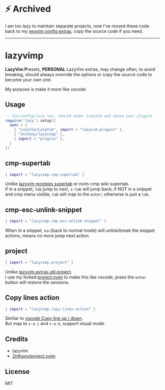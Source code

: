# ⚡ Archived

I am too lazy to maintain separate projects, now I've moved these code back to my [neovim config extras](https://github.com/2nthony/dotfiles/tree/main/.config/nvim/lua/plugins/extras), copy the source code if you need.

---

# lazyvimp

**LazyVim P**resets, **PERSONAL** LazyVim extras, may change often, to avoid breaking, should always override the options or copy the source code to become your own one.

My purpose is make it more like vscode.

## Usage

```lua
-- lua/config/lazy.lua, should under LazyVim and above your plugins
require('lazy').setup({
  spec = {
    { "LazyVim/LazyVim", import = "lazyvim.plugins" },
    { "2nthony/lazyvimp" },
    { import = "plugins" },
  }
})
```

## cmp-supertab

```lua
{ import = "lazyvimp.cmp-supertab" }
```

Unlike [lazyvim receipes supertab](https://www.lazyvim.org/configuration/recipes#supertab) or nvim-cmp wiki supertab.  
If in a snippet, `tab` jump to next, `s-tab` will jump back; if NOT in a snippet and cmp menu visible, `tab` will map to the `enter`; otherwise is just a `tab`.

## cmp-esc-unlink-snippet

```lua
{ import = "lazyvimp.cmp-esc-unlink-snippet" }
```

When in a snippet, `esc`(back to normal mode) will unlink/break the snippet actions, means no more jump next action.

## project

```lua
{ import = "lazyvimp.project" }
```

Unlike [lazyvim.extras.util.project](https://www.lazyvim.org/plugins/extras/util.project).  
I use my forked [project.nvim](https://github.com/2nthony/project.nvim) to make this like vscode, press the `enter` button will restore the sessions.

## Copy lines action

```lua
{ import = "lazyvimp.copy-lines-action" }
```

Simliar to [vscode Copy line up / down](https://code.visualstudio.com/docs/getstarted/tips-and-tricks#_copy-line-up-down).  
But map to `s-a-j` and `s-a-k`, support visual mode.

## Credits

- lazyvim
- [2nthony/project.nvim](https://github.com/2nthony/project.nvim)

## License

MIT
